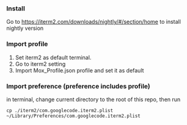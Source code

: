 ### Install
Go to https://iterm2.com/downloads/nightly/#/section/home
to install nightly version
### Import profile
1. Set iterm2 as default terminal.
2. Go to iterm2 setting
3. Import Mox_Profile.json profile and set it as default

### Import preference (preference includes profile)
in terminal, change current directory to the root of this repo, then run

``` cp ./iterm2/com.googlecode.iterm2.plist ~/Library/Preferences/com.googlecode.iterm2.plist ```

